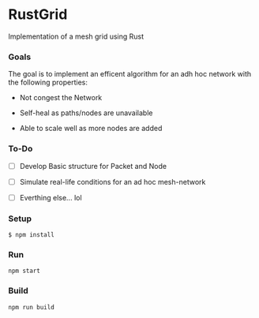 # RustGrid
Implementation of a mesh grid using Rust

### Goals
The goal is to implement an efficent algorithm for an adh hoc network with the following properties:

- Not congest the Network 

- Self-heal as paths/nodes are unavailable

- Able to scale well as more nodes are added

### To-Do
- [ ] Develop Basic structure for Packet and Node

- [ ] Simulate real-life conditions for an ad hoc mesh-network

- [ ] Everthing else... lol


### Setup
```
$ npm install
```

### Run
```
npm start
```

### Build
```
npm run build
```

